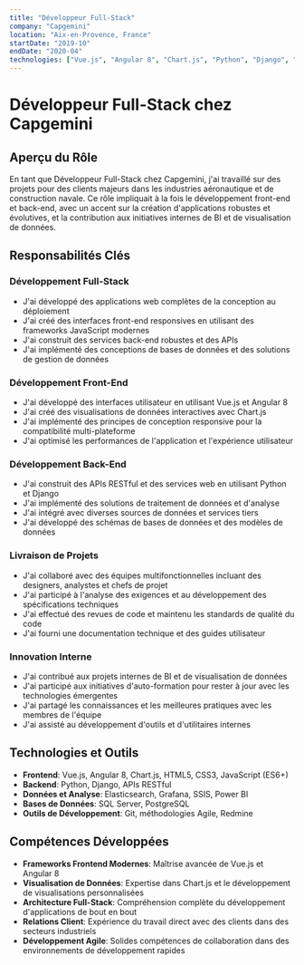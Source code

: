 ```yaml
---
title: "Développeur Full-Stack"
company: "Capgemini"
location: "Aix-en-Provence, France"
startDate: "2019-10"
endDate: "2020-04"
technologies: ["Vue.js", "Angular 8", "Chart.js", "Python", "Django", "Elastic", "Grafana", "SSIS", "Power BI"]
---
```


# Développeur Full-Stack chez Capgemini

## Aperçu du Rôle

En tant que Développeur Full-Stack chez Capgemini, j'ai travaillé sur des projets pour des clients majeurs dans les industries aéronautique et de construction navale. Ce rôle impliquait à la fois le développement front-end et back-end, avec un accent sur la création d'applications robustes et évolutives, et la contribution aux initiatives internes de BI et de visualisation de données.

## Responsabilités Clés

### Développement Full-Stack
- J'ai développé des applications web complètes de la conception au déploiement
- J'ai créé des interfaces front-end responsives en utilisant des frameworks JavaScript modernes
- J'ai construit des services back-end robustes et des APIs
- J'ai implémenté des conceptions de bases de données et des solutions de gestion de données

### Développement Front-End
- J'ai développé des interfaces utilisateur en utilisant Vue.js et Angular 8
- J'ai créé des visualisations de données interactives avec Chart.js
- J'ai implémenté des principes de conception responsive pour la compatibilité multi-plateforme
- J'ai optimisé les performances de l'application et l'expérience utilisateur

### Développement Back-End
- J'ai construit des APIs RESTful et des services web en utilisant Python et Django
- J'ai implémenté des solutions de traitement de données et d'analyse
- J'ai intégré avec diverses sources de données et services tiers
- J'ai développé des schémas de bases de données et des modèles de données

### Livraison de Projets
- J'ai collaboré avec des équipes multifonctionnelles incluant des designers, analystes et chefs de projet
- J'ai participé à l'analyse des exigences et au développement des spécifications techniques
- J'ai effectué des revues de code et maintenu les standards de qualité du code
- J'ai fourni une documentation technique et des guides utilisateur

### Innovation Interne
- J'ai contribué aux projets internes de BI et de visualisation de données
- J'ai participé aux initiatives d'auto-formation pour rester à jour avec les technologies émergentes
- J'ai partagé les connaissances et les meilleures pratiques avec les membres de l'équipe
- J'ai assisté au développement d'outils et d'utilitaires internes

## Technologies et Outils

- **Frontend**: Vue.js, Angular 8, Chart.js, HTML5, CSS3, JavaScript (ES6+)
- **Backend**: Python, Django, APIs RESTful
- **Données et Analyse**: Elasticsearch, Grafana, SSIS, Power BI
- **Bases de Données**: SQL Server, PostgreSQL
- **Outils de Développement**: Git, méthodologies Agile, Redmine

## Compétences Développées

- **Frameworks Frontend Modernes**: Maîtrise avancée de Vue.js et Angular 8
- **Visualisation de Données**: Expertise dans Chart.js et le développement de visualisations personnalisées
- **Architecture Full-Stack**: Compréhension complète du développement d'applications de bout en bout
- **Relations Client**: Expérience du travail direct avec des clients dans des secteurs industriels
- **Développement Agile**: Solides compétences de collaboration dans des environnements de développement rapides
